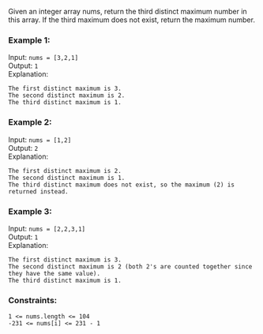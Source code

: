 Given an integer array nums, return the third distinct maximum number in this array. If the third maximum does not exist, return the maximum number.


### Example 1:
Input: `nums = [3,2,1]`  
Output: `1`  
Explanation:  
```
The first distinct maximum is 3.
The second distinct maximum is 2.
The third distinct maximum is 1.
```


### Example 2:
Input: `nums = [1,2]`  
Output: `2`  
Explanation:  
```
The first distinct maximum is 2.
The second distinct maximum is 1.
The third distinct maximum does not exist, so the maximum (2) is returned instead.
```


### Example 3:
Input: `nums = [2,2,3,1]`  
Output: `1`  
Explanation:  
```
The first distinct maximum is 3.
The second distinct maximum is 2 (both 2's are counted together since they have the same value).
The third distinct maximum is 1.
```
 

### Constraints:
`1 <= nums.length <= 104`  
`-231 <= nums[i] <= 231 - 1`  
